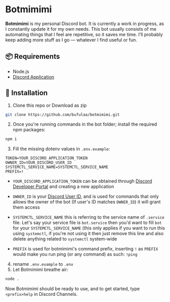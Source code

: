 
# Botmimimi
**Botmimimi** is my personal Discord bot. It is currently a work in progress, as I constantly update it for my own needs. This bot usually consists of me automating things that I feel are repetitive, so it saves me time. I’ll probably keep adding more stuff as I go — whatever I find useful or fun.

## 📦 Requirements
- Node.js
- [Discord Application](https://discord.com/developers/applications)


## 🔧 Installation
1. Clone this repo or Download as zip
```bash
git clone https://github.com/bufulaa/botmimimi.git
```

2. Once you're running commands in the bot folder; install the required npm packages:
```bash
npm i
```
3. Fill the missing dotenv values in `.env.example`:
```env
TOKEN=YOUR_DISCORD_APPLICATION_TOKEN
OWNER_ID=YOUR_DISCORD_USER_ID
SYSTEMCTL_SERVICE_NAME=SYSTEMCTL_SERVICE_NAME
PREFIX=!
``` 
- `YOUR_DISCORD_APPLICATION_TOKEN` can be obtained through [Discord Developer Portal](https://discord.com/developers/applications) and creating a new application

- `OWNER_ID` is your [Discord User ID](https://support.discord.com/hc/articles/206346498), and is used for commands that only allows the owner of the bot (If user's ID matches `OWNER_ID`) it will grant them access

- `SYSTEMCTL_SERVICE_NAME` this is referring to the service name of `.service` file. Let's say your service file is `bot.service` then you'd want to fill `bot` for your `SYSTEMCTL_SERVICE_NAME` (this only applies if you want to run this using `systemctl`, if you're not using it then just remove this line and also delete anything related to `systemctl` system-wide

- `PREFIX` is used for botmimimi's command prefix, inserting `!` as `PREFIX` would make you run ping (or any command) as such: `!ping`
4. rename `.env.example` to `.env`
5. Let Botmimimi breathe air:
```bash
node .
```

Now Botmimimi should be ready to use, and to get started, type `<prefix>help` in Discord Channels.
